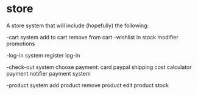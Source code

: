 store
=====

A store system that will include (hopefully) the following:
   
-cart system
   add to cart
   remove from cart
-wishlist
   in stock modifier
   promotions
        
-log-in system
  register
  log-in 

-check-out system
  choose payment: card
                   paypal
  shipping cost calculator
  payment notifier
  payment system

-product system
  add product
  remove product
  edit product
  stock
